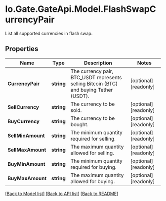 
# Io.Gate.GateApi.Model.FlashSwapCurrencyPair

List all supported currencies in flash swap.

## Properties

Name | Type | Description | Notes
------------ | ------------- | ------------- | -------------
**CurrencyPair** | **string** | The currency pair, BTC_USDT represents selling Bitcoin (BTC) and buying Tether (USDT). | [optional] [readonly] 
**SellCurrency** | **string** | The currency to be sold. | [optional] [readonly] 
**BuyCurrency** | **string** | The currency to be bought. | [optional] [readonly] 
**SellMinAmount** | **string** | The minimum quantity required for selling. | [optional] [readonly] 
**SellMaxAmount** | **string** | The maximum quantity allowed for selling. | [optional] [readonly] 
**BuyMinAmount** | **string** | The minimum quantity required for buying. | [optional] [readonly] 
**BuyMaxAmount** | **string** | The maximum quantity allowed for buying. | [optional] [readonly] 

[[Back to Model list]](../README.md#documentation-for-models)
[[Back to API list]](../README.md#documentation-for-api-endpoints)
[[Back to README]](../README.md)
